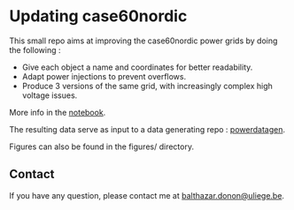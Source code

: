 # Updating case60nordic

This small repo aims at improving the case60nordic power grids by doing
the following :
- Give each object a name and coordinates for better readability.
- Adapt power injections to prevent overflows.
- Produce 3 versions of the same grid, with increasingly complex high 
voltage issues.

More info in the [notebook](Updating%20case60nordic.ipynb).

The resulting data serve as input to a data generating repo :
[powerdatagen](https://github.com/bdonon/powerdatagen).

Figures can also be found in the figures/ directory.

## Contact

If you have any question, please contact me at 
[balthazar.donon@uliege.be](balthazar.donon@uliege.be).
